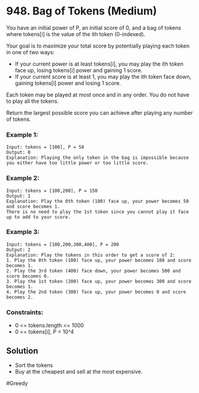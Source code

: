 # 948. Bag of Tokens (Medium)

You have an initial power of P, an initial score of 0, and a bag of tokens where tokens[i] is the value of the ith token (0-indexed).

Your goal is to maximize your total score by potentially playing each token in one of two ways:

- If your current power is at least tokens[i], you may play the ith token face up, losing tokens[i] power and gaining 1 score.
- If your current score is at least 1, you may play the ith token face down, gaining tokens[i] power and losing 1 score.

Each token may be played at most once and in any order. You do not have to play all the tokens.

Return the largest possible score you can achieve after playing any number of tokens.

### Example 1:

```
Input: tokens = [100], P = 50
Output: 0
Explanation: Playing the only token in the bag is impossible because you either have too little power or too little score.
```

### Example 2:

```
Input: tokens = [100,200], P = 150
Output: 1
Explanation: Play the 0th token (100) face up, your power becomes 50 and score becomes 1.
There is no need to play the 1st token since you cannot play it face up to add to your score.
```

### Example 3:

```
Input: tokens = [100,200,300,400], P = 200
Output: 2
Explanation: Play the tokens in this order to get a score of 2:
1. Play the 0th token (100) face up, your power becomes 100 and score becomes 1.
2. Play the 3rd token (400) face down, your power becomes 500 and score becomes 0.
3. Play the 1st token (200) face up, your power becomes 300 and score becomes 1.
4. Play the 2nd token (300) face up, your power becomes 0 and score becomes 2.
```

### Constraints:

- 0 <= tokens.length <= 1000
- 0 <= tokens[i], P < 10^4

## Solution

- Sort the tokens
- Buy at the cheapest and sell at the most expensive.

#Greedy
